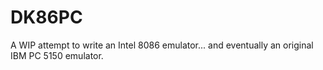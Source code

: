 # DK86PC
A WIP attempt to write an Intel 8086 emulator... and eventually an original IBM PC 5150 emulator.
